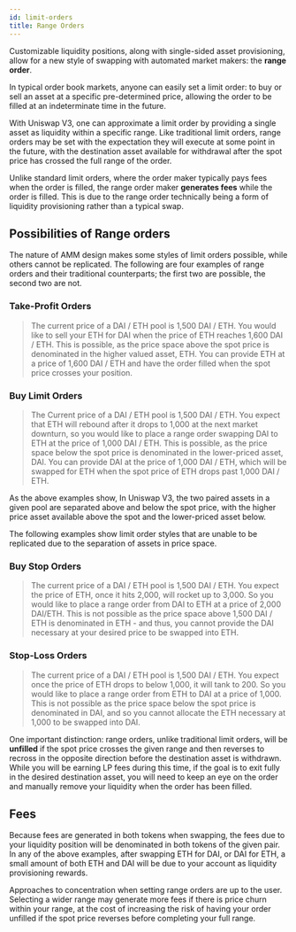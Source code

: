 ```yaml
---
id: limit-orders
title: Range Orders
---
```

Customizable liquidity positions, along with single-sided asset provisioning, allow for a new style of swapping with automated market makers: the **range order**.

In typical order book markets, anyone can easily set a limit order: to buy or sell an asset at a specific pre-determined price, allowing the order to be filled at an indeterminate time in the future. 

With Uniswap V3, one can approximate a limit order by providing a single asset as liquidity within a specific range. Like traditional limit orders, range orders may be set with the expectation they will execute at some point in the future, with the destination asset available for withdrawal after the spot price has crossed the full range of the order. 

Unlike standard limit orders, where the order maker typically pays fees when the order is filled, the range order maker **generates fees** while the order is filled. This is due to the range order technically being a form of liquidity provisioning rather than a typical swap. 

## Possibilities of Range orders

The nature of AMM design makes some styles of limit orders possible, while others cannot be replicated. The following are four examples of range orders and their traditional counterparts; the first two are possible, the second two are not. 


### Take-Profit Orders

> The current price of a DAI / ETH pool is 1,500 DAI / ETH. You would like to sell your ETH for DAI when the price of ETH reaches 1,600 DAI / ETH. This is possible, as the price space above the spot price is denominated in the higher valued asset, ETH. You can provide ETH at a price of 1,600 DAI / ETH and have the order filled when the spot price crosses your position.

### Buy Limit Orders

> The Current price of a DAI / ETH pool is 1,500 DAI / ETH. You expect that ETH will rebound after it drops to 1,000 at the next market downturn, so you would like to place a range order swapping DAI to ETH at the price of 1,000 DAI / ETH. This is possible, as the price space below the spot price is denominated in the lower-priced asset, DAI. You can provide DAI at the price of 1,000 DAI / ETH, which will be swapped for ETH when the spot price of ETH drops past 1,000 DAI / ETH.


As the above examples show, In Uniswap V3, the two paired assets in a given pool are separated above and below the spot price, with the higher price asset available above the spot and the lower-priced asset below. 

The following examples show limit order styles that are unable to be replicated due to the separation of assets in price space.

### Buy Stop Orders

> The current price of a DAI / ETH pool is 1,500 DAI / ETH. You expect the price of ETH, once it hits 2,000, will rocket up to 3,000. So you would like to place a range order from DAI to ETH at a price of 2,000 DAI/ETH. This is not possible as the price space above 1,500 DAI / ETH is denominated in ETH - and thus, you cannot provide the DAI necessary at your desired price to be swapped into ETH.

### Stop-Loss Orders

> The current price of a DAI / ETH pool is 1,500 DAI / ETH. You expect once the price of ETH drops to below 1,000, it will tank to 200. So you would like to place a range order from ETH to DAI at a price of 1,000. This is not possible as the price space below the spot price is denominated in DAI, and so you cannot allocate the ETH necessary at 1,000 to be swapped into DAI. 

One important distinction: range orders, unlike traditional limit orders, will be **unfilled** if the spot price crosses the given range and then reverses to recross in the opposite direction before the destination asset is withdrawn. While you will be earning LP fees during this time, if the goal is to exit fully in the desired destination asset, you will need to keep an eye on the order and manually remove your liquidity when the order has been filled.

## Fees
 
Because fees are generated in both tokens when swapping, the fees due to your liquidity position will be denominated in both tokens of the given pair. In any of the above examples, after swapping ETH for DAI, or DAI for ETH, a small amount of both ETH and DAI will be due to your account as liquidity provisioning rewards.

Approaches to concentration when setting range orders are up to the user. Selecting a wider range may generate more fees if there is price churn within your range, at the cost of increasing the risk of having your order unfilled if the spot price reverses before completing your full range.